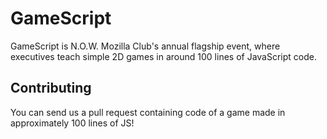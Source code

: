 # GameScript

GameScript is N.O.W. Mozilla Club's annual flagship event, where executives teach simple 2D games in around 100 lines of JavaScript code.

## Contributing

You can send us a pull request containing code of a game made in approximately 100 lines of JS!
